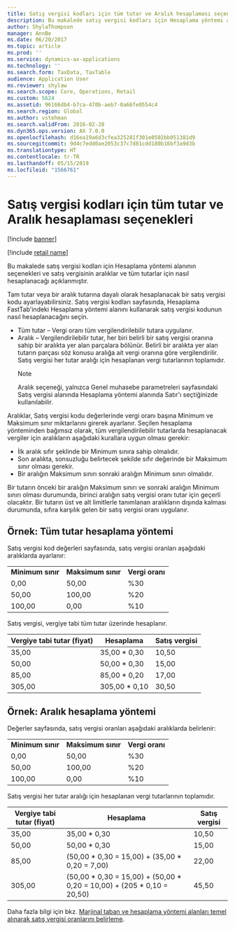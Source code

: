 ```yaml
---
title: Satış vergisi kodları için tüm tutar ve Aralık hesaplaması seçenekleri
description: Bu makalede satış vergisi kodları için Hesaplama yöntemi alanının seçenekleri ve satış vergisinin aralıklar ve tüm tutarlar için nasıl hesaplanacağı açıklanmıştır.
author: ShylaThompson
manager: AnnBe
ms.date: 06/20/2017
ms.topic: article
ms.prod: ''
ms.service: dynamics-ax-applications
ms.technology: ''
ms.search.form: TaxData, TaxTable
audience: Application User
ms.reviewer: shylaw
ms.search.scope: Core, Operations, Retail
ms.custom: 5624
ms.assetid: 96166db4-b7ca-470b-aeb7-0a66fe0554c4
ms.search.region: Global
ms.author: vstehman
ms.search.validFrom: 2016-02-28
ms.dyn365.ops.version: AX 7.0.0
ms.openlocfilehash: d16ea19a6d3cfea325281f301e0502bb051381d9
ms.sourcegitcommit: 9d4c7edd0ae2053c37c7d81cdd180b16bf3a9d3b
ms.translationtype: HT
ms.contentlocale: tr-TR
ms.lasthandoff: 05/15/2019
ms.locfileid: "1566761"
---
```

# <a name="whole-amount-and-interval-calculation-options-for-sales-tax-codes"></a>Satış vergisi kodları için tüm tutar ve Aralık hesaplaması seçenekleri

[!include [banner](../includes/banner.md)]

[!include [retail name](../includes/retail-name.md)]

Bu makalede satış vergisi kodları için Hesaplama yöntemi alanının seçenekleri ve satış vergisinin aralıklar ve tüm tutarlar için nasıl hesaplanacağı açıklanmıştır.

Tam tutar veya bir aralık tutarına dayalı olarak hesaplanacak bir satış vergisi kodu ayarlayabilirsiniz. Satış vergisi kodları sayfasında, Hesaplama FastTab'indeki Hesaplama yöntemi alanını kullanarak satış vergisi kodunun nasıl hesaplanacağını seçin.
- Tüm tutar – Vergi oranı tüm vergilendirilebilir tutara uygulanır.
- Aralık – Vergilendirilebilir tutar, her biri belirli bir satış vergisi oranına sahip bir aralıkta yer alan parçalara bölünür. Belirli bir aralıkta yer alan tutarın parçası söz konusu aralığa ait vergi oranına göre vergilendirilir. Satış vergisi her tutar aralığı için hesaplanan vergi tutarlarının toplamıdır.
  > [!NOTE]                                                                                                                              
  > Aralık seçeneği, yalnızca Genel muhasebe parametreleri sayfasındaki Satış vergisi alanında Hesaplama yöntemi alanında Satır'ı seçtiğinizde kullanılabilir. 

Aralıklar, Satış vergisi kodu değerlerinde vergi oranı başına Minimum ve Maksimum sınır miktarlarını girerek ayarlanır. Seçilen hesaplama yönteminden bağımsız olarak, tüm vergilendirilebilir tutarlarda hesaplanacak vergiler için aralıkların aşağıdaki kurallara uygun olması gerekir:
-   İlk aralık sıfır şeklinde bir Minimum sınıra sahip olmalıdır.
-   Son aralıkta, sonsuzluğu belirtecek şekilde sıfır değerinde bir Maksimum sınır olması gerekir.
-   Bir aralığın Maksimum sınırı sonraki aralığın Minimum sınırı olmalıdır.

Bir tutarın önceki bir aralığın Maksimum sınırı ve sonraki aralığın Minimum sınırı olması durumunda, birinci aralığın satış vergisi oranı tutar için geçerli olacaktır. Bir tutarın üst ve alt limitlerle tanımlanan aralıkların dışında kalması durumunda, sıfıra karşılık gelen bir satış vergisi oranı uygulanır.

## <a name="example-whole-amount-method-of-calculation"></a>Örnek: Tüm tutar hesaplama yöntemi
Satış vergisi kod değerleri sayfasında, satış vergisi oranları aşağıdaki aralıklarda ayarlanır:

|                   |                   |              |
|-------------------|-------------------|--------------|
| **Minimum sınır** | **Maksimum sınır** | **Vergi oranı** |
| 0,00              | 50,00             | %30          |
| 50,00             | 100,00            | %20          |
| 100,00            | 0,00              | %10          |

Satış vergisi, vergiye tabi tüm tutar üzerinde hesaplanır.

| Vergiye tabi tutar (fiyat) | Hesaplama    | Satış vergisi |
|------------------------|----------------|-----------|
| 35,00                  | 35,00 \* 0,30  | 10,50     |
| 50,00                  | 50,00 \* 0,30  | 15,00     |
| 85,00                  | 85,00 \* 0,20  | 17,00     |
| 305,00                 | 305,00 \* 0,10 | 30,50     |

## <a name="example-interval-method-of-calculation"></a> Örnek: Aralık hesaplama yöntemi
Değerler sayfasında, satış vergisi oranları aşağıdaki aralıklarda belirlenir:

|                   |                   |              |
|-------------------|-------------------|--------------|
| **Minimum sınır** | **Maksimum sınır** | **Vergi oranı** |
| 0,00              | 50,00             | %30          |
| 50,00             | 100,00            | %20          |
| 100,00            | 0,00              | %10          |

Satış vergisi her tutar aralığı için hesaplanan vergi tutarlarının toplamıdır.

| Vergiye tabi tutar (fiyat) | Hesaplama                                                               | Satış vergisi |
|------------------------|---------------------------------------------------------------------------|-----------|
| 35,00                  | 35,00 \* 0,30                                                             | 10,50     |
| 50,00                  | 50,00 \* 0,30                                                             | 15,00     |
| 85,00                  | (50,00 \* 0,30 = 15,00) + (35,00 \* 0,20 = 7,00)                          | 22,00     |
| 305,00                 | (50,00 \* 0,30 = 15,00) + (50,00 \* 0,20 = 10,00) + (205 \* 0,10 = 20,50) | 45,50     |



Daha fazla bilgi için bkz. [Marjinal taban ve hesaplama yöntemi alanları temel alınarak satış vergisi oranlarını belirleme](marginal-base-field.md).





